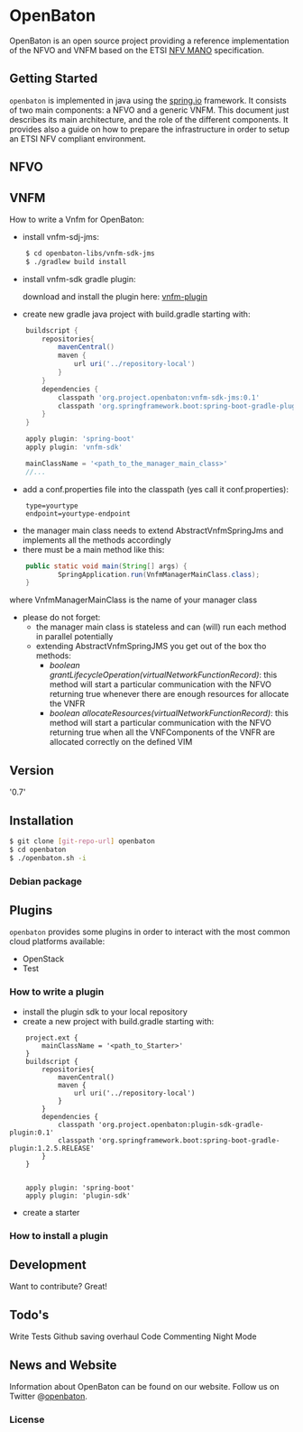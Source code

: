 # OpenBaton

OpenBaton is an open source project providing a reference implementation of the NFVO and VNFM based on the ETSI [NFV MANO] specification. 

## Getting Started

`openbaton` is implemented in java using the [spring.io] framework. It consists of two main components: a NFVO and a generic VNFM. This document just describes its main architecture, and the role of the different components. It provides also a guide on how to prepare the infrastructure in order to setup an ETSI NFV compliant environment. 


## NFVO

## VNFM

How to write a Vnfm for OpenBaton:

* install vnfm-sdj-jms:

```sh
    $ cd openbaton-libs/vnfm-sdk-jms
    $ ./gradlew build install
```

* install vnfm-sdk gradle plugin:

    download and install the plugin here: [vnfm-plugin](https://gitlab.fokus.fraunhofer.de/openbaton/vnfm-sdk-gradle-plugin/blob/develop/README.md)

* create new gradle java project with build.gradle starting with:
```gradle
    buildscript {
        repositories{
            mavenCentral()
            maven {
                url uri('../repository-local')
            }
        }
        dependencies {
            classpath 'org.project.openbaton:vnfm-sdk-jms:0.1'
            classpath 'org.springframework.boot:spring-boot-gradle-plugin:1.2.5.RELEASE'
        }
    }

    apply plugin: 'spring-boot'
    apply plugin: 'vnfm-sdk'

    mainClassName = '<path_to_the_manager_main_class>'
    //...

```

* add a conf.properties file into the classpath (yes call it conf.properties):

```properties
    type=yourtype
    endpoint=yourtype-endpoint
```

* the manager main class needs to extend AbstractVnfmSpringJms and implements all the methods accordingly
* there must be a main method like this:
```java
    public static void main(String[] args) {
            SpringApplication.run(VnfmManagerMainClass.class);
    }
```

   where VnfmManagerMainClass is the name of your manager class

* please do not forget:
    * the manager main class is stateless and can (will) run each method in parallel potentially
    * extending AbstractVnfmSpringJMS you get out of the box tho methods:
        - *_boolean_ grantLifecycleOperation(virtualNetworkFunctionRecord)*:
            this method will start a particular communication with the NFVO returning true whenever there are enough resources for allocate the VNFR
        - *_boolean_ allocateResources(virtualNetworkFunctionRecord)*:
            this method will start a particular communication with the NFVO returning true when all the VNFComponents of the VNFR are allocated correctly on the defined VIM

## Version
 '0.7'

## Installation

```sh
$ git clone [git-repo-url] openbaton
$ cd openbaton
$ ./openbaton.sh -i
```

### Debian package



## Plugins

`openbaton` provides some plugins in order to interact with the most common cloud platforms available:
* OpenStack
* Test

### How to write a plugin

* install the plugin sdk to your local repository
* create a new project with build.gradle starting with:
```
    project.ext {
        mainClassName = '<path_to_Starter>'
    }
    buildscript {
        repositories{
            mavenCentral()
            maven {
                url uri('../repository-local')
            }
        }
        dependencies {
            classpath 'org.project.openbaton:plugin-sdk-gradle-plugin:0.1'
            classpath 'org.springframework.boot:spring-boot-gradle-plugin:1.2.5.RELEASE'
        }
    }


    apply plugin: 'spring-boot'
    apply plugin: 'plugin-sdk'
```
* create a starter


### How to install a plugin


## Development

Want to contribute? Great!

## Todo's

Write Tests
Github saving overhaul
Code Commenting
Night Mode


## News and Website
Information about OpenBaton can be found on our website. Follow us on Twitter @[openbaton].

### License

[spring.io]:https://spring.io/
[NFV MANO]:http://docbox.etsi.org/ISG/NFV/Open/Published/gs_NFV-MAN001v010101p%20-%20Management%20and%20Orchestration.pdf
[openbaton]:http://twitter.com
